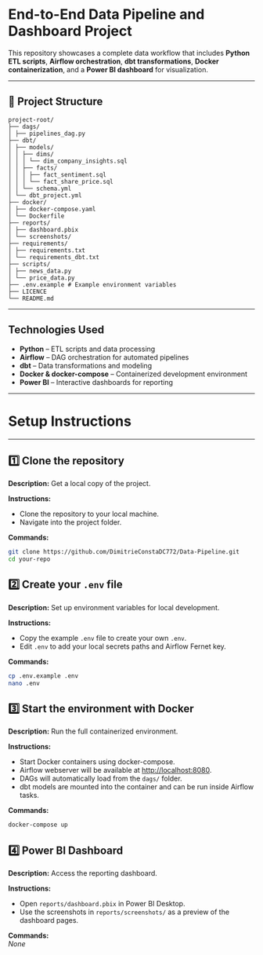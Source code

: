 # End-to-End Data Pipeline and Dashboard Project

This repository showcases a complete data workflow that includes **Python ETL scripts**, **Airflow orchestration**, **dbt transformations**, **Docker containerization**, and a **Power BI dashboard** for visualization.

---

## 📁 Project Structure
```
project-root/
├── dags/
│ ├── pipelines_dag.py
├── dbt/
│ ├── models/
│ │ ├── dims/
│ │ │ └── dim_company_insights.sql
│ │ ├── facts/
│ │ │ ├── fact_sentiment.sql
│ │ │ └── fact_share_price.sql
│ │ └── schema.yml
│ └── dbt_project.yml
├── docker/
│ ├── docker-compose.yaml
│ └── Dockerfile
├── reports/
│ ├── dashboard.pbix
│ └── screenshots/
├── requirements/
│ ├── requirements.txt
│ └── requirements_dbt.txt
├── scripts/
│ ├── news_data.py
│ └── price_data.py
├── .env.example # Example environment variables
├── LICENCE
└── README.md
```
---

## Technologies Used

- **Python** – ETL scripts and data processing
- **Airflow** – DAG orchestration for automated pipelines
- **dbt** – Data transformations and modeling
- **Docker & docker-compose** – Containerized development environment
- **Power BI** – Interactive dashboards for reporting

---

# Setup Instructions

---

## 1️⃣ Clone the repository

**Description:** Get a local copy of the project.

**Instructions:**
- Clone the repository to your local machine.
- Navigate into the project folder.

**Commands:**
```bash
git clone https://github.com/DimitrieConstaDC772/Data-Pipeline.git
cd your-repo
```

## 2️⃣ Create your `.env` file

**Description:** Set up environment variables for local development.

**Instructions:**
- Copy the example `.env` file to create your own `.env`.
- Edit `.env` to add your local secrets paths and Airflow Fernet key.

**Commands:**
```bash
cp .env.example .env
nano .env
```

## 3️⃣ Start the environment with Docker

**Description:** Run the full containerized environment.

**Instructions:**
- Start Docker containers using docker-compose.
- Airflow webserver will be available at [http://localhost:8080](http://localhost:8080).
- DAGs will automatically load from the `dags/` folder.
- dbt models are mounted into the container and can be run inside Airflow tasks.

**Commands:**
```bash
docker-compose up
```

## 4️⃣ Power BI Dashboard

**Description:** Access the reporting dashboard.

**Instructions:**
- Open `reports/dashboard.pbix` in Power BI Desktop.
- Use the screenshots in `reports/screenshots/` as a preview of the dashboard pages.

**Commands:**  
_None_


